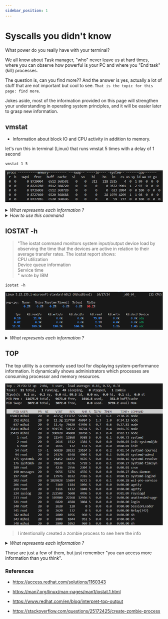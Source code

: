 ```yaml
---
sidebar_position: 1
---
```


# Syscalls you didn't know

What power do you really have with your terminal?

We all know about Task manager, "who" never leave us at hard times, where you can observe
how powerful is your PC and where you "End task" (kill) processes.

The question is, can you find more?? And the answer is yes, actually a lot of stuff
that are not important but cool to see. `That is the topic for this page: find more`.

Jokes aside, most of the information provided on this page will strengthen your understanding
in operating system principles, and it will be easier later to grasp new information.

## vmstat

- Information about block IO and CPU activity in addition to memory.

let's run this in terminal (Linux) that runs vmstat 5 times with a delay of 1 second

```shell
vmstat 1 5
```

![vmstat picture](media/vmstat.png)

<details>
<summary><i>What represents each information ? </i></summary>

- **Procs**
  - `r`: The number of processes waiting for run time.
  - `b`: The number of processes in uninterruptible sleep.
- **Memory**

  - `swpd`: the amount of virtual memory used.
  - `free`: the amount of idle memory.
  - `buff`: the amount of memory used as buffers.
  - `cache`: the amount of memory used as cache.
  - `inact`: the amount of inactive memory. (-a option)
  - `active`: the amount of active memory. (-a option)

- **Swap**

  - `si`: Amount of memory swapped in from disk (/s).
  - `so`: Amount of memory swapped to disk (/s).

- **IO**
  - `bi`: Blocks received from a block device (blocks/s).
  - `bo`: Blocks sent to a block device (blocks/s).
- **System**
  - `in`: The number of interrupts per second, including the clock.
  - `cs`: The number of context switches per second.
- **CPU**  
 These are percentages of total CPU time. - `us`: Time spent running non-kernel code. (user time, including nice time) - `sy`: Time spent running kernel code. (system time) - `id`: Time spent idle. Prior to Linux 2.5.41, this includes IO-wait time. - `wa`: Time spent waiting for IO. Prior to Linux 2.5.41, included in idle. - `st`: Time stolen from a virtual machine. Prior to Linux 2.6.11, unknown.
</details>

<details>
<summary><i>How to use this command</i></summary>

`usage: vmstat [-V] [-n] [delay [count]]`  
-V prints version.  
-n causes the headers not to be reprinted regularly.  
-a print inactive/active page stats.  
-d prints disk statistics  
-D prints disk table  
-p prints disk partition statistics  
-s prints vm table  
-m prints slabinfo  
-S unit size  
delay is the delay between updates in seconds.  
unit size k:1000 K:1024 m:1000000 M:1048576 (default is K)  
count is the number of updates.

</details>

## IOSTAT -h

> "The iostat command monitors system input/output device load by observing the time that the devices are active in relation to their average transfer rates.
> The iostat report shows:  
> CPU utilization  
> Device queue information  
> Service time  
> " wrote by IBM

```shell
iostat -h
```

![iostat picture](media/iostat.png)

<details>
<summary><i>What represents each information ?</i></summary>

`%user` Show the percentage of CPU utilization that occurred while executing at the user level (application).

`%nice` Show the percentage of CPU utilization that occurred while executing at the user level with nice priority.

`%system`Show the percentage of CPU utilization that occurred while executing at the system level (kernel).

`%iowait` Show the percentage of time that the CPU or CPUs were idle during which the system had an outstanding disk I/O request.

`%steal` Show the percentage of time spent in involuntary wait by the virtual CPU or CPUs while the hypervisor was servicing another virtual processor.

`%idle` Show the percentage of time that the CPU or CPUs were idle and the system did not have an outstanding disk I/O request.

`Device` : The device/partition name is listed in /dev directory.  
`tps` : The number of transfers per second that were issued to the device. Higher tps means the processor is busier.  
`Blk_read/s` : It shows the amount of data read from the device expressed in a number of blocks (kilobytes, megabytes) per second.  
`Blk_wrtn/s` : The amount of data written to the device expressed in a number of blocks (kilobytes, megabytes) per second.  
`Blk_read` : It shows the total number of blocks read.  
`Blk_wrtn` : It shows the total number of blocks written.

`hdX` — ATA hard disk, pre-libata. You'll only see this with old distros (probably based on Linux 2.4.x or older)
`sdX` — "SCSI" hard disk. Also includes SATA and SAS. And IDE disks using libata (on any recent distro).
`hdXY, sdXY` — Partition on the hard disk hdX or sdX.
`loopX` — Loopback device, used for mounting disk images, etc.
`loopXpY` — Partitions on the loopback device loopX; used when mounting an image of a complete hard drive, etc.
`scdX, srX` — "SCSI" CD, using same weird definition of "SCSI". Also includes DVD, Blu-ray, etc.
`mdX` — Linux MDraid
`dm-X`— Device Mapper. Use -N to see what these are, or ls -l /dev/mapper. Device Mapper underlies LVM2 and dm-crypt. If y

**Easter egg : run the command iostat -p ALL -h**

</details>

## TOP

The top utility is a commonly used tool for displaying system-performance information.
It dynamically shows administrators which processes are consuming processor and memory resources.

![top.png](media/top.png)

> I intentionally created a zombie process to see here the info

<details>
<summary><i>What represents each information ?</i></summary>

- us is the percent of time spent running user processes.
- sy is the percent of time spent running the kernel.
- ni is the percent of time spent running processes with manually configured nice values.
- id is the percent of time idle (if low, CPU may be overworked).
- wa is the percent of wait time (if high, CPU is waiting for I/O access).
- hi is the percent of time managing hardware interrupts.
- si is the percent of time managing software interrupts.
- st is the percent of virtual CPU time waiting for access to physical CPU.

mebibyte (and similar units, such as kibibytes and gibibytes) differs slightly from measurements such as megabytes. Mebibytes are based on 1024 units, and megabytes are based on 1000 units (decimal).

- PID: Shows task’s unique process id.
- PR: The process’s priority. The lower the number, the higher the priority.
- VIRT: Total virtual memory used by the task.
- USER: User name of owner of task.
- %CPU: Represents the CPU usage.
- TIME+: CPU Time, the same as ‘TIME’, but reflecting more granularity through hundredths of a second.
- SHR: Represents the Shared Memory size (kb) used by a task.
- NI: Represents a Nice Value of task. A Negative nice value implies higher priority, and positive Nice value means lower priority.
- %MEM: Shows the Memory usage of task.
- RES: How much physical RAM the process is using, measured in kilobytes.
- COMMAND: The name of the command that started the process.

</details>

Those are just a few of them, but just remember "you can access more information than you think".

### References

- https://access.redhat.com/solutions/1160343
- https://man7.org/linux/man-pages/man1/iostat.1.html
- https://www.redhat.com/en/blog/interpret-top-output

- https://stackoverflow.com/questions/25172425/create-zombie-process
